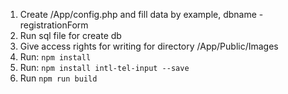 1. Create /App/config.php and fill data by example, dbname - registrationForm
2. Run sql file for create db
3. Give access rights for writing for directory /App/Public/Images
4. Run: `npm install`
5. Run: `npm install intl-tel-input --save`
6. Run `npm run build`